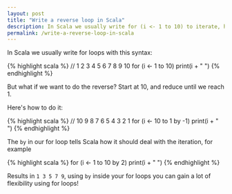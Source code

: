 ```yaml
---
layout: post
title: "Write a reverse loop in Scala"
description: In Scala we usually write for (i <- 1 to 10) to iterate, here is how do we do the reverse.
permalink: /write-a-reverse-loop-in-scala
---
```


In Scala we usually write for loops with this syntax: 

{% highlight scala %}
// 1 2 3 4 5 6 7 8 9 10
for (i <- 1 to 10) print(i + " ")
{% endhighlight %}

But what if we want to do the reverse? Start at 10, and reduce until we reach 1.

Here's how to do it:

{% highlight scala %}
// 10 9 8 7 6 5 4 3 2 1
for (i <- 10 to 1 by -1) print(i + " ")
{% endhighlight %}

The `by` in our for loop tells Scala how it should deal with the iteration, for example

{% highlight scala %}
for (i <- 1 to 10 by 2) print(i + " ")
{% endhighlight %}

Results in `1 3 5 7 9`, using `by` inside your for loops you can gain a lot of flexibility using for loops!
